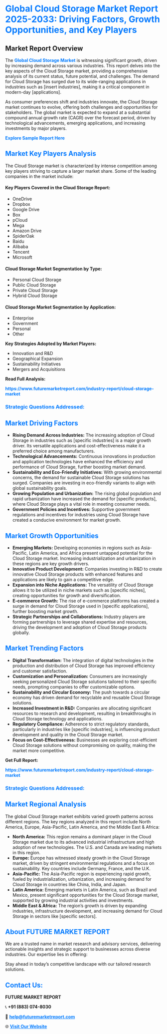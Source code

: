 <h1 style="color: #007BFF;">Global Cloud Storage Market Report 2025-2033: Driving Factors, Growth Opportunities, and Key Players</h1>

<section id="overview">
<h2>Market Report Overview</h2>
<p>The <a href="https://www.futuremarketreport.com/industry-report/cloud-storage-market" style="color: #007BFF; text-decoration: none;"><strong>Global Cloud Storage Market</strong></a> is witnessing significant growth, driven by increasing demand across various industries. This report delves into the key aspects of the Cloud Storage market, providing a comprehensive analysis of its current status, future potential, and challenges. The demand for Cloud Storage has surged due to its wide-ranging applications in industries such as [insert industries], making it a critical component in modern-day [applications].</p>
<p>As consumer preferences shift and industries innovate, the Cloud Storage market continues to evolve, offering both challenges and opportunities for stakeholders. The global market is expected to expand at a substantial compound annual growth rate (CAGR) over the forecast period, driven by technological advancements, emerging applications, and increasing investments by major players.</p>
</section>

<section id="overview">
<p><a href="https://www.futuremarketreport.com/request-sample/reportId=103642" style="color: #007BFF; text-decoration: none;"><strong>Explore Sample Report Here</strong></a></p>
</section>

<section id="key-players">
<h2 style="color: #007BFF;">Market Key Players Analysis</h2>
<p>The Cloud Storage market is characterized by intense competition among key players striving to capture a larger market share. Some of the leading companies in the market include:</p>
<h4>Key Players Covered in the Cloud Storage Report:</h4>
<ul><li>OneDrive</li><li>Dropbox</li><li>Google Drive</li><li>Box</li><li>pCloud</li><li>Mega</li><li>Amazon Drive</li><li>SpiderOak</li><li>Baidu</li><li>Alibaba</li><li>Tencent</li><li>Microsoft</li></ul>
<h4>Cloud Storage Market Segmentation by Type:</h4>
<ul><li>Personal Cloud Storage</li><li>Public Cloud Storage</li><li>Private Cloud Storage</li><li>Hybrid Cloud Storage</li></ul>

<h4>Cloud Storage Market Segmentation by Application:</h4>
<ul><li>Enterprise</li><li>Government</li><li>Personal</li><li>Other</li></ul>
<p><strong>Key Strategies Adopted by Market Players:</strong></p>
<ul>
<li>Innovation and R&D</li>
<li>Geographical Expansion</li>
<li>Sustainability Initiatives</li>
<li>Mergers and Acquisitions</li>
</ul>
</section>

<section>
<p><strong>Read Full Analysis: </strong></p><a href="https://www.futuremarketreport.com/industry-report/cloud-storage-market" style="color: #007BFF; text-decoration: none;"><strong>https://www.futuremarketreport.com/industry-report/cloud-storage-market</strong></a>
<h3 style="color: #007BFF;">Strategic Questions Addressed:</h3>
</section>

<section id="driving-factors">
<h2 style="color: #007BFF;">Market Driving Factors</h2>
<ul>
<li><strong>Rising Demand Across Industries:</strong> The increasing adoption of Cloud Storage in industries such as [specific industries] is a major growth driver. Its versatile applications and cost-effectiveness make it a preferred choice among manufacturers.</li>
<li><strong>Technological Advancements:</strong> Continuous innovations in production and application technologies have enhanced the efficiency and performance of Cloud Storage, further boosting market demand.</li>
<li><strong>Sustainability and Eco-Friendly Initiatives:</strong> With growing environmental concerns, the demand for sustainable Cloud Storage solutions has surged. Companies are investing in eco-friendly variants to align with global sustainability goals.</li>
<li><strong>Growing Population and Urbanization:</strong> The rising global population and rapid urbanization have increased the demand for [specific products], where Cloud Storage plays a vital role in meeting consumer needs.</li>
<li><strong>Government Policies and Incentives:</strong> Supportive government regulations and incentives for industries using Cloud Storage have created a conducive environment for market growth.</li>
</ul>
</section>

<section id="growth-opportunities">
<h2 style="color: #007BFF;">Market Growth Opportunities</h2>
<ul>
<li><strong>Emerging Markets:</strong> Developing economies in regions such as Asia-Pacific, Latin America, and Africa present untapped potential for the Cloud Storage market. Increasing industrialization and urbanization in these regions are key growth drivers.</li>
<li><strong>Innovative Product Development:</strong> Companies investing in R&D to create innovative Cloud Storage products with enhanced features and applications are likely to gain a competitive edge.</li>
<li><strong>Expansion into Niche Applications:</strong> The versatility of Cloud Storage allows it to be utilized in niche markets such as [specific niches], creating opportunities for growth and diversification.</li>
<li><strong>E-commerce Growth:</strong> The rise of e-commerce platforms has created a surge in demand for Cloud Storage used in [specific applications], further boosting market growth.</li>
<li><strong>Strategic Partnerships and Collaborations:</strong> Industry players are forming partnerships to leverage shared expertise and resources, driving the development and adoption of Cloud Storage products globally.</li>
</ul>
</section>

<section id="trending-factors">
<h2 style="color: #007BFF;">Market Trending Factors</h2>
<ul>
<li><strong>Digital Transformation:</strong> The integration of digital technologies in the production and distribution of Cloud Storage has improved efficiency and customer satisfaction.</li>
<li><strong>Customization and Personalization:</strong> Consumers are increasingly seeking personalized Cloud Storage solutions tailored to their specific needs, prompting companies to offer customizable options.</li>
<li><strong>Sustainability and Circular Economy:</strong> The push towards a circular economy has driven demand for recyclable and reusable Cloud Storage solutions.</li>
<li><strong>Increased Investment in R&D:</strong> Companies are allocating significant resources to research and development, resulting in breakthroughs in Cloud Storage technology and applications.</li>
<li><strong>Regulatory Compliance:</strong> Adherence to strict regulatory standards, particularly in industries like [specific industries], is influencing product development and quality in the Cloud Storage market.</li>
<li><strong>Focus on Cost-Effectiveness:</strong> Businesses are exploring cost-efficient Cloud Storage solutions without compromising on quality, making the market more competitive.</li>
</ul>
</section>

<section>
<p><strong>Get Full Report: </strong></p><a href="https://www.futuremarketreport.com/industry-report/cloud-storage-market" style="color: #007BFF; text-decoration: none;"><strong>https://www.futuremarketreport.com/industry-report/cloud-storage-market</strong></a>
<h3 style="color: #007BFF;">Strategic Questions Addressed:</h3>
</section>


<section id="regional-analysis">
<h2 style="color: #007BFF;">Market Regional Analysis</h2>
<p>The global Cloud Storage market exhibits varied growth patterns across different regions. The key regions analyzed in this report include North America, Europe, Asia-Pacific, Latin America, and the Middle East & Africa:</p>
<ul>
<li><strong>North America:</strong> This region remains a dominant player in the Cloud Storage market due to its advanced industrial infrastructure and high adoption of new technologies. The U.S. and Canada are leading markets in this region.</li>
<li><strong>Europe:</strong> Europe has witnessed steady growth in the Cloud Storage market, driven by stringent environmental regulations and a focus on sustainability. Key countries include Germany, France, and the U.K.</li>
<li><strong>Asia-Pacific:</strong> The Asia-Pacific region is experiencing rapid growth, fueled by industrialization, urbanization, and increasing demand for Cloud Storage in countries like China, India, and Japan.</li>
<li><strong>Latin America:</strong> Emerging markets in Latin America, such as Brazil and Mexico, present significant opportunities for the Cloud Storage market, supported by growing industrial activities and investments.</li>
<li><strong>Middle East & Africa:</strong> The region’s growth is driven by expanding industries, infrastructure development, and increasing demand for Cloud Storage in sectors like [specific sectors].</li>
</ul>
</section>

<footer>
<h2 style="color: #007BFF;">About FUTURE MARKET REPORT</h2>
<p>We are a trusted name in market research and advisory services, delivering actionable insights and strategic support to businesses across diverse industries. Our expertise lies in offering:</p>

<p>Stay ahead in today’s competitive landscape with our tailored research solutions.</p>

<h2 style="color: #007BFF;">Contact Us:</h2>
<p><strong>FUTURE MARKET REPORT</strong></p>
<p>📞 <strong>+91 (883) 074-8030</strong></p>
<p>📧 <strong><a href="mailto:help@futuremarketreport.com" style="color: #007BFF;">help@futuremarketreport.com</a></strong></p>
<p>🌐 <strong><a href="https://www.futuremarketreport.com/" style="color: #007BFF;">Visit Our Website</a></strong></p>
</footer>
